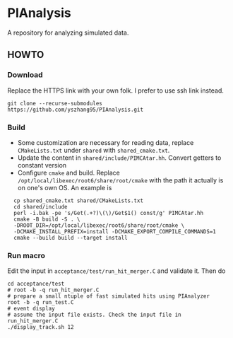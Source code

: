 # PIAnalysis
A repository for analyzing simulated data.
## HOWTO
### Download
Replace the HTTPS link with your own folk. I prefer to use ssh link instead.
```shell
git clone --recurse-submodules https://github.com/yszhang95/PIAnalysis.git
```

### Build
- Some customization are necessary for reading data, replace
  `CMakeLists.txt` under `shared` with `shared_cmake.txt`.
- Update the content in `shared/include/PIMCAtar.hh`. Convert getters
  to constant version
- Configure `cmake` and build. Replace
  `/opt/local/libexec/root6/share/root/cmake` with the path it
  actually is on one's own OS.
An example is
```shell
  cp shared_cmake.txt shared/CMakeLists.txt
  cd shared/include
  perl -i.bak -pe 's/Get(.+?)\(\)/Get$1() const/g' PIMCAtar.hh
  cmake -B build -S . \
  -DROOT_DIR=/opt/local/libexec/root6/share/root/cmake \
  -DCMAKE_INSTALL_PREFIX=install -DCMAKE_EXPORT_COMPILE_COMMANDS=1
  cmake --build build --target install
```

### Run macro
Edit the input in `acceptance/test/run_hit_merger.C` and validate it.
Then do
```shell
cd acceptance/test
# root -b -q run_hit_merger.C
# prepare a small ntuple of fast simulated hits using PIAnalyzer
root -b -q run_test.C
# event display
# assume the input file exists. Check the input file in run_hit_merger.C
./display_track.sh 12
```
